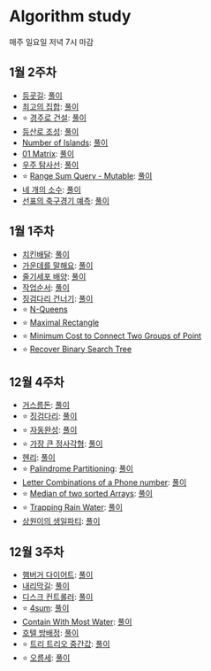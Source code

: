 # Algorithm study
매주 일요일 저녁 7시 마감

## 1월 2주차
- [등굣길](https://programmers.co.kr/learn/courses/30/lessons/42898): [풀이](https://sysgongbu.tistory.com/92)
- [최고의 집합](https://programmers.co.kr/learn/courses/30/lessons/12938): [풀이](https://sysgongbu.tistory.com/93)
- :star: [경주로 건설](https://programmers.co.kr/learn/courses/30/lessons/67259): [풀이](https://sysgongbu.tistory.com/94)
- [등산로 조성](https://swexpertacademy.com/main/code/problem/problemDetail.do?contestProbId=AV5PoOKKAPIDFAUq): [풀이](https://sysgongbu.tistory.com/97)
- [Number of Islands](https://leetcode.com/problems/number-of-islands/): [풀이](https://sysgongbu.tistory.com/98)
- [01 Matrix](https://leetcode.com/problems/01-matrix/): [풀이](https://sysgongbu.tistory.com/99)
- [우주 탐사선](https://www.acmicpc.net/problem/17182): [풀이](https://sysgongbu.tistory.com/100)
- :star: [Range Sum Query - Mutable](https://leetcode.com/problems/range-sum-query-mutable/): [풀이](https://sysgongbu.tistory.com/101)
- [네 개의 소수](https://www.acmicpc.net/problem/1153): [풀이](https://sysgongbu.tistory.com/102)
- [선표의 축구경기 예측](https://swexpertacademy.com/main/code/problem/problemDetail.do?contestProbId=AWFUsJvqAegDFAVB&categoryId=AWFUsJvqAegDFAVB&categoryType=CODE): [풀이](https://sysgongbu.tistory.com/103)

## 1월 1주차
- [치킨배달](https://www.acmicpc.net/problem/15686): [풀이](https://sysgongbu.tistory.com/87)
- [가운데를 말해요](https://www.acmicpc.net/problem/1655): [풀이](https://sysgongbu.tistory.com/88)
- [줄기세포 배양](https://swexpertacademy.com/main/code/problem/problemDetail.do?contestProbId=AWXRJ8EKe48DFAUo&): [풀이](https://sysgongbu.tistory.com/89)
- [작업순서](https://swexpertacademy.com/main/code/problem/problemDetail.do?contestProbId=AV18TrIqIwUCFAZN&categoryId=AV18TrIqIwUCFAZN&categoryType=CODE): [풀이](https://sysgongbu.tistory.com/90)
- [징검다리 건너기](https://programmers.co.kr/learn/courses/30/lessons/64062): [풀이](https://sysgongbu.tistory.com/91)
- :star: [N-Queens](https://leetcode.com/problems/n-queens/)
- :star: [Maximal Rectangle](https://leetcode.com/problems/maximal-rectangle/)
- :star: [Minimum Cost to Connect Two Groups of Point](https://leetcode.com/problems/minimum-cost-to-connect-two-groups-of-points/)
- :star: [Recover Binary Search Tree](https://leetcode.com/problems/recover-binary-search-tree/)

## 12월 4주차
- [거스름돈](https://programmers.co.kr/learn/courses/30/lessons/12907): [풀이](https://sysgongbu.tistory.com/77)
- :star: [징검다리](https://programmers.co.kr/learn/courses/30/lessons/43236): [풀이](https://sysgongbu.tistory.com/80)
- :star: [자동완성](https://programmers.co.kr/learn/courses/30/lessons/17685): [풀이](https://sysgongbu.tistory.com/86)
- :star: [가장 큰 정사각형](https://www.acmicpc.net/problem/1915): [풀이](https://sysgongbu.tistory.com/79)
- [헨리](https://www.acmicpc.net/problem/10253): [풀이](https://sysgongbu.tistory.com/78)
- :star: [Palindrome Partitioning](https://leetcode.com/problems/palindrome-partitioning/): [풀이](https://sysgongbu.tistory.com/81)
- [Letter Combinations of a Phone number](https://leetcode.com/problems/letter-combinations-of-a-phone-number/): [풀이](https://sysgongbu.tistory.com/82)
- :star: [Median of two sorted Arrays](https://leetcode.com/problems/median-of-two-sorted-arrays/): [풀이](https://sysgongbu.tistory.com/83)
- :star: [Trapping Rain Water](https://leetcode.com/problems/trapping-rain-water/): [풀이](https://sysgongbu.tistory.com/85)
- [상원이의 생일파티](https://swexpertacademy.com/main/code/problem/problemDetail.do?contestProbId=AWWO3kT6F2oDFAV4&categoryId=AWWO3kT6F2oDFAV4&categoryType=CODE): [풀이](https://sysgongbu.tistory.com/84)

## 12월 3주차
- [햄버거 다이어트](https://swexpertacademy.com/main/code/problem/problemDetail.do?contestProbId=AWT-lPB6dHUDFAVT&categoryId=AWT-lPB6dHUDFAVT&categoryType=CODE): [풀이](https://sysgongbu.tistory.com/59)
- [내리막길](https://www.acmicpc.net/problem/1520): [풀이](https://sysgongbu.tistory.com/60?category=1133693)
- [디스크 컨트롤러](https://programmers.co.kr/learn/courses/30/lessons/42627): [풀이](https://sysgongbu.tistory.com/61?category=1133693)
- :star: [4sum](https://leetcode.com/problems/4sum/): [풀이](https://sysgongbu.tistory.com/66)
- [Contain With Most Water](https://leetcode.com/problems/container-with-most-water/): [풀이](https://sysgongbu.tistory.com/67)
- [호텔 방배정](https://programmers.co.kr/learn/courses/30/lessons/64063): [풀이](https://sysgongbu.tistory.com/69)
- :star: [트리 트리오 중간값](https://programmers.co.kr/learn/courses/30/lessons/68937): [풀이](https://sysgongbu.tistory.com/75)
- :star: [오름세](https://www.acmicpc.net/problem/3745): [풀이](https://sysgongbu.tistory.com/76)
